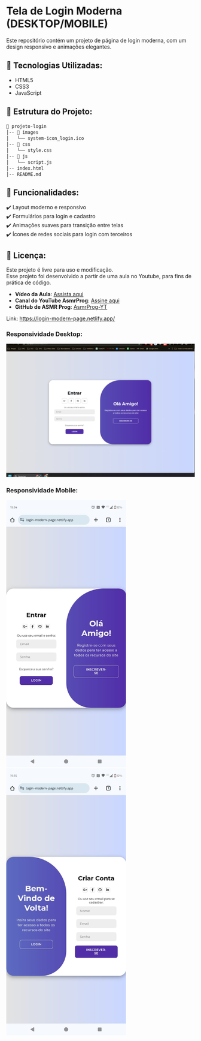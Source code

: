 # Tela de Login Moderna (DESKTOP/MOBILE)
Este repositório contém um projeto de página de login moderna, com um design responsivo e animações elegantes.

## 📌 Tecnologias Utilizadas:
- HTML5
- CSS3
- JavaScript

## 📂 Estrutura do Projeto:
```
📂 projeto-login
│-- 📂 images
│   └── system-icon_login.ico
│-- 📂 css
│   └── style.css
│-- 📂 js
│   └── script.js
│-- index.html
│-- README.md
```

## 🎨 Funcionalidades:
✔️ Layout moderno e responsivo<br>
✔️ Formulários para login e cadastro<br>
✔️ Animações suaves para transição entre telas<br>
✔️ Ícones de redes sociais para login com terceiros<br>

## 📜 Licença:
Este projeto é livre para uso e modificação. <br>
Esse projeto foi desenvolvido a partir de uma aula no Youtube, para fins de prática de código.

- **Vídeo da Aula**: [Assista aqui](https://www.youtube.com/watch?v=PlpM2LJWu-s)
- **Canal do YouTube AsmrProg**: [Assine aqui](https://www.youtube.com/@AsmrProg)
- **GitHub de ASMR Prog**: [AsmrProg-YT](https://github.com/AsmrProg-YT/)

Link: https://login-modern-page.netlify.app/

### Responsividade Desktop:
<img src="/images/responsividade/desktop.png" width="720px">

### Responsividade Mobile:
<img src="/images/responsividade/sign-in.jpg" width="320px"> <img src="/images/responsividade/sign-up.jpg" width="320px">